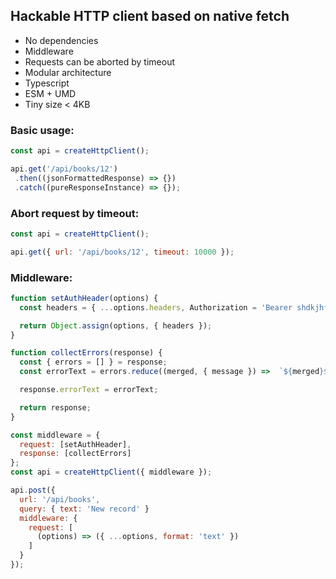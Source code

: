 ## Hackable HTTP client based on native fetch

* No dependencies
* Middleware
* Requests can be aborted by timeout
* Modular architecture
* Typescript
* ESM + UMD
* Tiny size < 4KB


### **Basic usage:**

```javascript
const api = createHttpClient();

api.get('/api/books/12')
 .then((jsonFormattedResponse) => {})
 .catch((pureResponseInstance) => {});
```

### **Abort request by timeout:**

```javascript
const api = createHttpClient();

api.get({ url: '/api/books/12', timeout: 10000 });
```

### **Middleware:**

```javascript
function setAuthHeader(options) {
  const headers = { ...options.headers, Authorization = 'Bearer shdkjhf798798jsjjs' };

  return Object.assign(options, { headers });
}

function collectErrors(response) {
  const { errors = [] } = response;
  const errorText = errors.reduce((merged, { message }) =>  `${merged}${message}`, '');

  response.errorText = errorText;

  return response;
}

const middleware = {
  request: [setAuthHeader],
  response: [collectErrors]
};
const api = createHttpClient({ middleware });

api.post({
  url: '/api/books',
  query: { text: 'New record' }
  middleware: {
    request: [
      (options) => ({ ...options, format: 'text' })
    ]
  }
});
```
